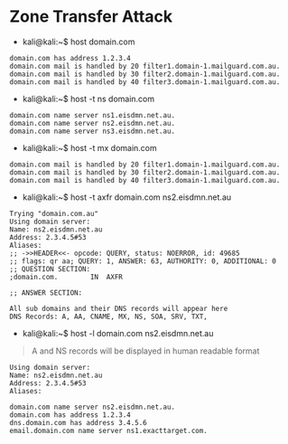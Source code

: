 # Zone Transfer Attack
* kali@kali:~$ host domain.com
```
domain.com has address 1.2.3.4
domain.com mail is handled by 20 filter1.domain-1.mailguard.com.au.
domain.com mail is handled by 30 filter2.domain-1.mailguard.com.au.
domain.com mail is handled by 40 filter3.domain-1.mailguard.com.au.
```
* kali@kali:~$ host -t ns domain.com
```
domain.com name server ns1.eisdmn.net.au.
domain.com name server ns2.eisdmn.net.au.
domain.com name server ns3.eisdmn.net.au.
```
* kali@kali:~$ host -t mx domain.com
```
domain.com mail is handled by 20 filter1.domain-1.mailguard.com.au.
domain.com mail is handled by 30 filter2.domain-1.mailguard.com.au.
domain.com mail is handled by 40 filter3.domain-1.mailguard.com.au.
```
* kali@kali:~$ host -t axfr domain.com ns2.eisdmn.net.au
```
Trying "domain.com.au"
Using domain server:
Name: ns2.eisdmn.net.au
Address: 2.3.4.5#53
Aliases: 
;; ->>HEADER<<- opcode: QUERY, status: NOERROR, id: 49685
;; flags: qr aa; QUERY: 1, ANSWER: 63, AUTHORITY: 0, ADDITIONAL: 0
;; QUESTION SECTION:
;domain.com.		IN	AXFR

;; ANSWER SECTION:

All sub domains and their DNS records will appear here
DNS Records: A, AA, CNAME, MX, NS, SOA, SRV, TXT, 
```
* kali@kali:~$ host -l domain.com ns2.eisdmn.net.au
> A and NS records will be displayed in human readable format
```
Using domain server:
Name: ns2.eisdmn.net.au
Address: 2.3.4.5#53
Aliases: 

domain.com name server ns2.eisdmn.net.au.
domain.com has address 1.2.3.4
dns.domain.com has address 3.4.5.6
email.domain.com name server ns1.exacttarget.com.
```
